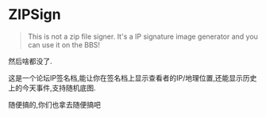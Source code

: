 # ZIPSign
> This is not a zip file signer. It's a IP signature image generator and you can use it on the BBS!

然后啥都没了.

这是一个论坛IP签名档,能让你在签名档上显示查看者的IP/地理位置,还能显示历史上的今天事件,支持随机底图.

随便搞的,你们也拿去随便搞吧
